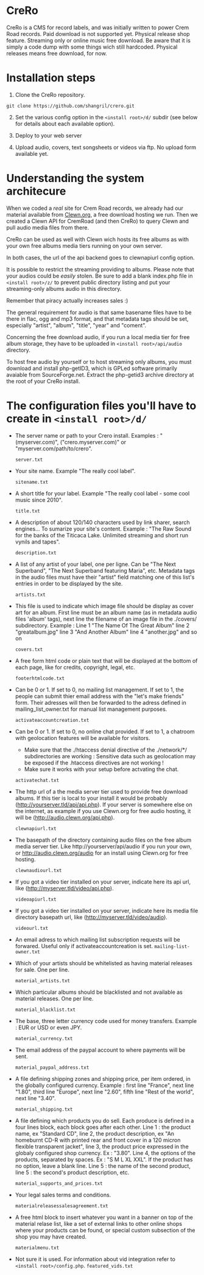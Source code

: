 # CreRo
CreRo is a CMS for record labels, and was initially written to power Crem Road records. 
Paid download is not supported yet. 
Physical release shop feature. 
Streaming only or online music free download. 
Be aware that it is simply a code dump with some things wich still hardcoded.
Physical releases means free download, for now.

# Installation steps

1. Clone the CreRo repository.

  ```git clone https://github.com/shangril/crero.git```

2. Set the various config option in the ```<install root>/d/``` subdir (see below for details about each available option).

3. Deploy to your web server

4. Upload audio, covers, text songsheets or videos via ftp. No upload form available yet. 

# Understanding the system architecure

When we coded a _real_ site for Crem Road records, we already had our material available from [Clewn.org](http://clewn.org/), a free download hosting we run. Then we created a Clewn API for CremRoad (and then CreRo) to query Clewn and pull audio media files from there. 

CreRo can be used as well with Clewn wich hosts its free albums as with your own free albums media tiers running on your own server. 

In both cases, the url of the api backend goes to clewnapiurl config option.

It is possible to restrict the streaming providing to albums. 
Please note that your audios could be *easily* stolen. 
Be sure to add a blank index.php file in ```<install root>/z/``` to prevent public directory listing and put your streaming-only albums audio in this directory. 

Remember that piracy actually increases sales :)

The general requirement for audio is that same basename files have to be there in flac, ogg and mp3 format, and that metadata tags should be set, especially "artist", "album", "title", "year" and "coment". 

Concerning the free download audio, if you run a local media tier for free album storage, they have to be uploaded in ```<install root>/api/audio``` directory.

To host free audio by yourself or to host streaming only albums, you must download and install php-getID3, which is GPLed software primarily avaiable from SourceForge.net. Extract the php-getid3 archive directory at the root of your CreRo install.

# The configuration files you'll have to create in ```<install root>/d/```

* The server name or path to your Crero install. Examples : "(myserver.com)", ("crero.myserver.com)" or "myserver.com/path/to/crero".

  ```server.txt```

* Your site name. Example "The really cool label".

  ```sitename.txt```

* A short title for your label. Example "The really cool label - some cool music since 2010".

  ```title.txt```

* A description of about 120/140 characters used by link sharer, search engines... To sumarize your site's content. Example : 
"The Raw Sound for the banks of the Titicaca Lake. Unlimited streaming and short run vynils and tapes".

  ```description.txt```

* A list of any artist of your label, one per ligne. Can be "The Next Superband", "The Next Superband featuring Maria", etc. 
Metadata tags in the audio files must have their "artist" field matching one of this list's entries in order to be displayed by the site. 

  ```artists.txt```
* This file is used to indicate which image file should be display as cover art for an album. First line must be an album name (as in metadata audio files 'album' tags), next line the filename of an image file in the ./covers/ subdirectory. Example : 
Line 1 "The Name Of The Great Album" line 2 "greatalbum.jpg" line 3 "And Another Album" line 4 "another.jpg" and so on

  ```covers.txt```

* A free form html code or plain text that will be displayed at the bottom of each page, like for credits, copyright, legal, 
etc. 

  ```footerhtmlcode.txt```

* Can be 0 or 1. If set to 0, no mailing list management. If set to 1, the people can submit thier email address with the "let's make friends" form. Their adresses will then be forwarded to the adress defined in mailing_list_owner.txt for manual list management purposes. 

  ```activateaccountcreation.txt```

* Can be 0 or 1. If set to 0, no online chat provided. If set to 1, a chatroom with geolocation features will be available for visitors. 
  * Make sure that the ./htaccess denial directive of the ./network/*/ subdirectories are working : Sensitive data such as geolocation may be exposed if the .htaccess directives are not working ! 
  * Make sure it works with your setup before actvating the chat. 

  ```activatechat.txt```

* The http url of a the media server tier used to provide free download albums. If this tier is local to your install it would be probably (http://yourserver.tld/api/api.php). If your server is somewhere else on the internet, as example if you use 
Clewn.org for free audio hosting, it will be (http://audio.clewn.org/api.php).

  ```clewnapiurl.txt```

* The basepath of the directory containing audio files on the free album media server tier. Like http://yourserver/api/audio if you run your own, or http://audio.clewn.org/audio for an install using Clewn.org for free hosting.

  ```clewnaudiourl.txt```

* If you got a video tier installed on your server, indicate here its api url, like (http://myserver.tld/video/api.php).

  ```videoapiurl.txt```

* If you got a video tier installed on your server, indicate here its media file directory basepath url, like 
(http://myserver.tld/video/audio).

  ```videourl.txt```

* An email adress to which mailing list subscription requests will be forwared. Useful only if activateaccountcreation is set. 
  ```mailing-list-owner.txt```

* Which of your artists should be whitelisted as having material releases for sale. One per line. 

  ```material_artists.txt```

* Which particular albums should be blacklisted and not available as material releases. One per line. 

  ```material_blacklist.txt```

* The base, three letter currency code used for money transfers. Example : EUR or USD or even JPY.

  ```material_currency.txt```

* The email address of the paypal account to where payments will be sent.

  ```material_paypal_address.txt```

* A file defining shipping zones and shipping price, per item ordered, in the globally configured currency. Example : first 
line "France", next line "1.80", third line "Europe", next line "2.60", fifth line "Rest of the world", next line "3.40".

  ```material_shipping.txt```

* A file defining which products you do sell. Each produce is defined in a four lines block, each block goes after each other. Line 1 : the product name, ex "Standard CD", line 2, the product description, ex "An homeburnt CD-R with printed rear and 
front cover in a 120 micron flexible transparent jacket", line 3, the product price expressed in the globaly configured shop 
currency. Ex : "3.80". Line 4, the options of the products, separated by spaces. Ex : "S M L XL XXL". If the product has no 
option, leave a blank line. Line 5 : the name of the second product, line 5 : the second's product description, etc.

  ```material_supports_and_prices.txt```

* Your legal sales terms and conditions.

  ```materialreleasessalesagreement.txt```

* A free html block to insert whatever you want in a banner on top of the material relase list, like a set of external links to other online shops where your products can be found, or special custom subsection of the shop you may have created. 

  ```materialmenu.txt```

* Not sure it is used. For information about vid integration refer to ```<install root>/config.php```.
  ```featured_vids.txt```

